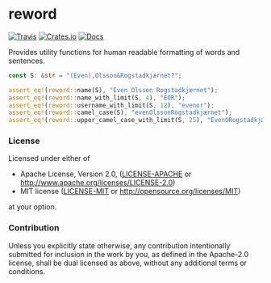 # reword

[![Travis](https://travis-ci.com/evenorog/reword.svg?branch=master)](https://travis-ci.com/evenorog/reword)
[![Crates.io](https://img.shields.io/crates/v/reword.svg)](https://crates.io/crates/reword)
[![Docs](https://docs.rs/reword/badge.svg)](https://docs.rs/reword)

Provides utility functions for human readable formatting of words and sentences.

```rust
const S: &str = "(Even),Olsson&Rogstadkjærnet?";

assert_eq!(reword::name(S), "Even Olsson Rogstadkjærnet");
assert_eq!(reword::name_with_limit(S, 4), "EOR");
assert_eq!(reword::username_with_limit(S, 12), "evenor");
assert_eq!(reword::camel_case(S), "evenOlssonRogstadkjærnet");
assert_eq!(reword::upper_camel_case_with_limit(S, 25), "EvenORogstadkjærnet");
```

### License

Licensed under either of

 * Apache License, Version 2.0, ([LICENSE-APACHE](LICENSE-APACHE) or http://www.apache.org/licenses/LICENSE-2.0)
 * MIT license ([LICENSE-MIT](LICENSE-MIT) or http://opensource.org/licenses/MIT)

at your option.

### Contribution

Unless you explicitly state otherwise, any contribution intentionally submitted
for inclusion in the work by you, as defined in the Apache-2.0 license, shall be dual licensed as above, without any
additional terms or conditions.
